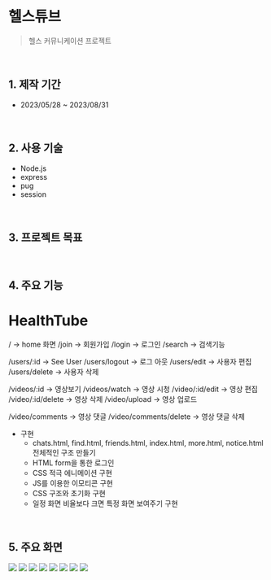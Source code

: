 

# 헬스튜브

> 헬스 커뮤니케이션 프로젝트  
> 

</br>

## 1. 제작 기간

- 2023/05/28 ~ 2023/08/31

</br>

## 2. 사용 기술

- Node.js
- express
- pug
- session

</br>

## 3. 프로젝트 목표


</br>

## 4. 주요 기능

# HealthTube

/ -> home 화면
/join -> 회원가입
/login -> 로그인
/search -> 검색기능

/users/:id -> See User
/users/logout -> 로그 아웃
/users/edit -> 사용자 편집
/users/delete -> 사용자 삭제

/videos/:id -> 영상보기
/videos/watch -> 영상 시청
/video/:id/edit -> 영상 편집
/video/:id/delete -> 영상 삭제
/video/upload -> 영상 업로드

/video/comments -> 영상 댓글
/video/comments/delete -> 영상 댓글 삭제
- 구현
  - chats.html, find.html, friends.html, index.html, more.html, notice.html 전체적인 구조 만들기
  - HTML form을 통한 로그인
  - CSS 적극 에니메이션 구현
  - JS를 이용한 이모티콘 구현
  - CSS 구조와 초기화 구현
  - 일정 화면 비율보다 크면 특정 화면 보여주기 구현

</br>

## 5. 주요 화면

<div>
    <img src="profile/chats.jpg" />
    <img src="profile/index.jpg" />
    <img src="profile/friends.jpg" />
    <img src="profile/find.jpg" />
    <img src="profile/more.jpg" />
    <img src="profile/setting.jpg" />
    <img src="profile/notice.jpg" />
    <img src="profile/사용자.jpg" />
</div>

